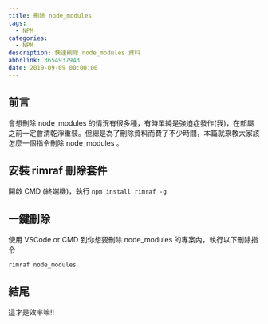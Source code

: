 ```yaml
---
title: 刪除 node_modules
tags:
  - NPM
categories:
  - NPM
description: 快速刪除 node_modules 資料
abbrlink: 3654937943
date: 2019-09-09 00:00:00
---
```

## 前言
會想刪除 node_modules 的情況有很多種，有時單純是強迫症發作(我)，在部屬之前一定會清乾淨重裝。但總是為了刪除資料而費了不少時間，本篇就來教大家該怎麼一個指令刪除 node_modules 。

## 安裝 rimraf 刪除套件
開啟 CMD (終端機)，執行 `npm install rimraf -g`

## 一鍵刪除
使用 VSCode or CMD 到你想要刪除 node_modules 的專案內，執行以下刪除指令
```
rimraf node_modules
```

## 結尾
這才是效率嘛!!
